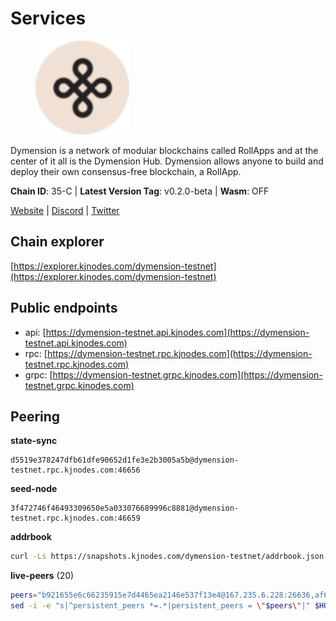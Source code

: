 # Services

<figure><img src="https://raw.githubusercontent.com/kj89/cosmos-images/main/logos/dymension.png" width="150" alt=""><figcaption></figcaption></figure>

Dymension is a network of modular blockchains called RollApps  and at the center of it all is the Dymension Hub. Dymension  allows anyone to build and deploy their own consensus-free blockchain, a RollApp.

**Chain ID**: 35-C | **Latest Version Tag**: v0.2.0-beta | **Wasm**: OFF

[Website](https://dymension.xyz/) | [Discord](https://discord.gg/dymension) | [Twitter](https://twitter.com/dymensionXYZ)




## Chain explorer
[https://explorer.kjnodes.com/dymension-testnet](https://explorer.kjnodes.com/dymension-testnet)

## Public endpoints

* api: [https://dymension-testnet.api.kjnodes.com](https://dymension-testnet.api.kjnodes.com)
* rpc: [https://dymension-testnet.rpc.kjnodes.com](https://dymension-testnet.rpc.kjnodes.com)
* grpc: [https://dymension-testnet.grpc.kjnodes.com](https://dymension-testnet.grpc.kjnodes.com)

## Peering

**state-sync**

```text
d5519e378247dfb61dfe90652d1fe3e2b3005a5b@dymension-testnet.rpc.kjnodes.com:46656
```

**seed-node**

```text
3f472746f46493309650e5a033076689996c8881@dymension-testnet.rpc.kjnodes.com:46659
```

**addrbook**
```bash
curl -Ls https://snapshots.kjnodes.com/dymension-testnet/addrbook.json > $HOME/.dymension/config/addrbook.json
```

**live-peers** (20)
```bash
peers="b921655e6c66235915e7d4465ea2146e537f13e4@167.235.6.228:26636,af6787b3273dd60e0f809c7e5e2a2a9fd379045e@195.201.195.61:27656,eb524a9ed0e080ec4fa9a21df3f5f56e94e0e811@51.89.7.235:26652,b473a649e58b49bc62b557e94d35a2c8c0ee9375@95.214.53.46:36656,63d971a42e323f9411ef702d1f268f9862781c1f@194.163.165.176:40656,7fc44e2651006fb2ddb4a56132e738da2845715f@65.108.6.45:61256,b1e1e5a9dbf2e03b456668c2f2d9164ae090ba0c@109.123.244.56:46656,ee2fa87279bc626f9c979093389bd1d6568d96ff@65.109.37.228:36656,0996622e0d51b51cdfb2e8bed752968693f87e10@109.205.180.254:26656,77791ee9b1eb56682335c451c296f450ee649c01@44.209.89.17:26656,869d03182da215ae0171ac37ee69a77ed59d1a38@135.181.253.11:46656,877f82353e8cd6e2586ea37a6d16064eae081a74@192.95.30.128:31656,6cf94ed068c7401ba8e6f9a49143fd90df415e83@195.201.237.198:46656,1fa5bb085e8f52c21bc71c39afbba2851bee3e18@43.157.48.181:26656,6204710a0d089566b6df85ae4aee595afdd23cbb@146.190.40.115:26656,965694b051742c2da0ea66502dd9bfeea38de265@198.244.228.235:26656,747d05bfe9f3e0c2e0462ac351c577699e1d9b8c@207.244.244.194:26656,43426e98064694d407b2165fb24d52980d38f1c9@88.99.3.158:20556,8f84d324a2d266e612d06db4a793b0d001ee62a0@38.146.3.200:20556,d5519e378247dfb61dfe90652d1fe3e2b3005a5b@65.109.68.190:46656"
sed -i -e "s|^persistent_peers *=.*|persistent_peers = \"$peers\"|" $HOME/.dymension/config/config.toml
```
